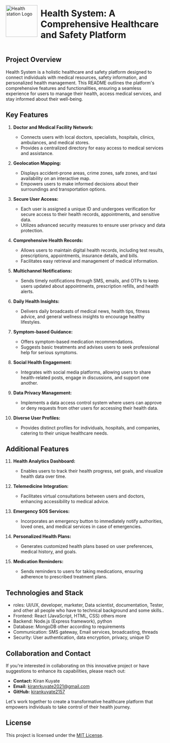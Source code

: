 
<div style="display: flex; flex-direction: row; align-items: center;">
  <img src="https://github.com/kirankuyate2157/Health_Station/assets/84271800/c57370b4-684c-428b-9e5a-ad8f5eb098a0" alt="Health station Logo" width="100" height="100">
  <h1 style="margin-left: 10px;">Health System: A Comprehensive Healthcare and Safety Platform</h1>
</div>


## Project Overview

Health System is a holistic healthcare and safety platform designed to connect individuals with medical resources, safety information, and personalized health management. This README outlines the platform's comprehensive features and functionalities, ensuring a seamless experience for users to manage their health, access medical services, and stay informed about their well-being.

## Key Features

1. **Doctor and Medical Facility Network:**
   - Connects users with local doctors, specialists, hospitals, clinics, ambulances, and medical stores.
   - Provides a centralized directory for easy access to medical services and assistance.

2. **Geolocation Mapping:**
   - Displays accident-prone areas, crime zones, safe zones, and taxi availability on an interactive map.
   - Empowers users to make informed decisions about their surroundings and transportation options.

3. **Secure User Access:**
   - Each user is assigned a unique ID and undergoes verification for secure access to their health records, appointments, and sensitive data.
   - Utilizes advanced security measures to ensure user privacy and data protection.

4. **Comprehensive Health Records:**
   - Allows users to maintain digital health records, including test results, prescriptions, appointments, insurance details, and bills.
   - Facilitates easy retrieval and management of medical information.

5. **Multichannel Notifications:**
   - Sends timely notifications through SMS, emails, and OTPs to keep users updated about appointments, prescription refills, and health alerts.

6. **Daily Health Insights:**
   - Delivers daily broadcasts of medical news, health tips, fitness advice, and general wellness insights to encourage healthy lifestyles.

7. **Symptom-based Guidance:**
   - Offers symptom-based medication recommendations.
   - Suggests basic treatments and advises users to seek professional help for serious symptoms.

8. **Social Health Engagement:**
   - Integrates with social media platforms, allowing users to share health-related posts, engage in discussions, and support one another.

9. **Data Privacy Management:**
   - Implements a data access control system where users can approve or deny requests from other users for accessing their health data.

10. **Diverse User Profiles:**
    - Provides distinct profiles for individuals, hospitals, and companies, catering to their unique healthcare needs.

## Additional Features

11. **Health Analytics Dashboard:**
    - Enables users to track their health progress, set goals, and visualize health data over time.

12. **Telemedicine Integration:**
    - Facilitates virtual consultations between users and doctors, enhancing accessibility to medical advice.

13. **Emergency SOS Services:**
    - Incorporates an emergency button to immediately notify authorities, loved ones, and medical services in case of emergencies.

14. **Personalized Health Plans:**
    - Generates customized health plans based on user preferences, medical history, and goals.

15. **Medication Reminders:**
    - Sends reminders to users for taking medications, ensuring adherence to prescribed treatment plans.

## Technologies and Stack
- roles: UI/UX, developer, marketer, Data scientist, documentation, Tester, and other all people who have to technical background and some skills..
- Frontend: React (JavaScript, HTML, CSS) others more
- Backend: Node.js (Express framework), python
- Database: MongoDB other according to requirements
- Communication: SMS gateway, Email services, broadcasting, threads
- Security: User authentication, data encryption, privacy, unique ID

## Collaboration and Contact

If you're interested in collaborating on this innovative project or have suggestions to enhance its capabilities, please reach out:

- **Contact:** Kiran Kuyate
- **Email:** kiranrkuyate2021@gmail.com
- **GitHub:** [kirankuyate2157](https://github.com/kirankuyate2157)

Let's work together to create a transformative healthcare platform that empowers individuals to take control of their health journey.

## License

This project is licensed under the [MIT License](LICENSE).
